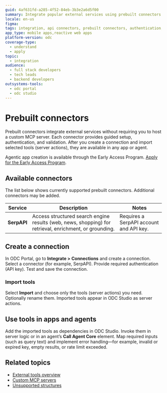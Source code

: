 ```yaml
---
guid: 4af631fd-a285-4f52-84eb-3b3e2a6d5f00
summary: Integrate popular external services using prebuilt connectors in OutSystems Developer Cloud (ODC) with guided setup, validation, and simplified authentication.
locale: en-us
figma:
tags: integration, api connectors, prebuilt connectors, authentication, outsystems developer cloud
app_type: mobile apps,reactive web apps
platform-version: odc
coverage-type:
  - understand
  - apply
topic:
  - integration
audience:
  - full stack developers
  - tech leads
  - backend developers
outsystems-tools:
  - odc portal
  - odc studio
---
```


# Prebuilt connectors

Prebuilt connectors integrate external services without requiring you to host a custom MCP server. Each connector provides guided setup, authentication, and validation. After you create a connection and import selected tools (server actions), they are available in any app or agent.

<div class="info" markdown="1">

Agentic app creation is available through the Early Access Program. [Apply for the Early Access Program](https://www.outsystems.com/low-code-platform/agentic-ai-workbench/eap-agent-workbench/).

</div>

## Available connectors

The list below shows currently supported prebuilt connectors. Additional connectors may be added.

| Service | Description | Notes |
| --- | --- | --- |
| **SerpAPI** | Access structured search engine results (web, news, shopping) for retrieval, enrichment, or grounding. | Requires a SerpAPI account and API key. |

## Create a connection

In ODC Portal, go to **Integrate > Connections** and create a connection. Select a connector (for example, SerpAPI). Provide required authentication (API key). Test and save the connection.

### Import tools

Select **Import** and choose only the tools (server actions) you need. Optionally rename them. Imported tools appear in ODC Studio as server actions.

## Use tools in apps and agents

Add the imported tools as dependencies in ODC Studio. Invoke them in server logic or in an agent’s **Call Agent Core** element. Map required inputs (such as query text) and implement error handling—for example, invalid or expired key, empty results, or rate limit exceeded.

## Related topics

* [External tools overview](intro.md)
* [Custom MCP servers](../tools/mcp-connectors.md)
* [Unsupported structures](unsupported-structures.md)